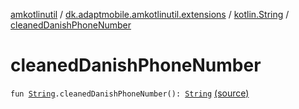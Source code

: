 [amkotlinutil](../../index.md) / [dk.adaptmobile.amkotlinutil.extensions](../index.md) / [kotlin.String](index.md) / [cleanedDanishPhoneNumber](./cleaned-danish-phone-number.md)

# cleanedDanishPhoneNumber

`fun `[`String`](https://kotlinlang.org/api/latest/jvm/stdlib/kotlin/-string/index.html)`.cleanedDanishPhoneNumber(): `[`String`](https://kotlinlang.org/api/latest/jvm/stdlib/kotlin/-string/index.html) [(source)](https://github.com/adaptmobile-organization/amkotlinutil/tree/master/amkotlinutil/src/main/java/dk/adaptmobile/amkotlinutil/extensions/StringExtensions.kt#L64)